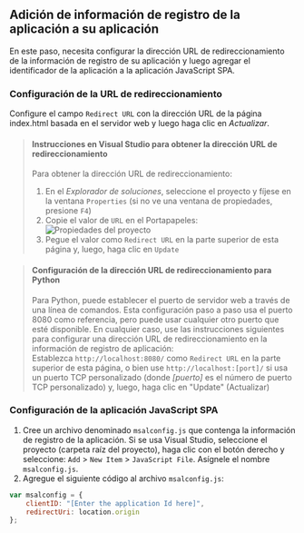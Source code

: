 ## <a name="add-the-applications-registration-information-to-your-app"></a>Adición de información de registro de la aplicación a su aplicación

En este paso, necesita configurar la dirección URL de redireccionamiento de la información de registro de su aplicación y luego agregar el identificador de la aplicación a la aplicación JavaScript SPA.

### <a name="configure-redirect-url"></a>Configuración de la URL de redireccionamiento

Configure el campo `Redirect URL` con la dirección URL de la página index.html basada en el servidor web y luego haga clic en *Actualizar*.


> #### <a name="visual-studio-instructions-for-obtaining-redirect-url"></a>Instrucciones en Visual Studio para obtener la dirección URL de redireccionamiento
> Para obtener la dirección URL de redireccionamiento:
> 1.    En el *Explorador de soluciones*, seleccione el proyecto y fíjese en la ventana `Properties` (si no ve una ventana de propiedades, presione `F4`)
> 2.    Copie el valor de `URL` en el Portapapeles:<br/> ![Propiedades del proyecto](media/active-directory-develop-guidedsetup-javascriptspa-configure/vs-project-properties-screenshot.png)<br />
> 3.    Pegue el valor como `Redirect URL` en la parte superior de esta página y, luego, haga clic en `Update`

<p/>

> #### <a name="setting-redirect-url-for-python"></a>Configuración de la dirección URL de redireccionamiento para Python
> Para Python, puede establecer el puerto de servidor web a través de una línea de comandos. Esta configuración paso a paso usa el puerto 8080 como referencia, pero puede usar cualquier otro puerto que esté disponible. En cualquier caso, use las instrucciones siguientes para configurar una dirección URL de redireccionamiento en la información de registro de aplicación:<br/>
> Establezca `http://localhost:8080/` como `Redirect URL` en la parte superior de esta página, o bien use `http://localhost:[port]/` si usa un puerto TCP personalizado (donde *[puerto]* es el número de puerto TCP personalizado) y, luego, haga clic en "Update" (Actualizar)

### <a name="configure-your-javascript-spa-application"></a>Configuración de la aplicación JavaScript SPA

1.  Cree un archivo denominado `msalconfig.js` que contenga la información de registro de la aplicación. Si se usa Visual Studio, seleccione el proyecto (carpeta raíz del proyecto), haga clic con el botón derecho y seleccione: `Add` > `New Item` > `JavaScript File`. Asígnele el nombre `msalconfig.js`.
2.  Agregue el siguiente código al archivo `msalconfig.js`:

```javascript
var msalconfig = {
    clientID: "[Enter the application Id here]",
    redirectUri: location.origin
};
``` 
